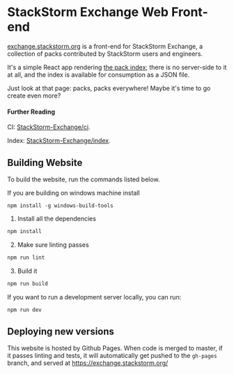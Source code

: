 StackStorm Exchange Web Front-end
=================================

[exchange.stackstorm.org](https://exchange.stackstorm.org) is a front-end for
StackStorm Exchange, a collection of packs contributed by StackStorm users and 
engineers. 

It's a simple React app rendering [the pack index](https://github.com/StackStorm-Exchange/index);
there is no server-side to it at all, and the index is available for consumption
as a JSON file.

Just look at that page: packs, packs everywhere! Maybe it's time to go
create even more?

#### Further Reading

CI: [StackStorm-Exchange/ci](https://github.com/StackStorm-Exchange/ci).

Index: [StackStorm-Exchange/index](https://github.com/StackStorm-Exchange/index).

## Building Website

To build the website, run the commands listed below.

If you are building on windows machine  install 

```
npm install -g windows-build-tools
```

1. Install all the dependencies

```bash
npm install
```

2. Make sure linting passes

```bash
npm run lint
```

3. Build it

```bash
npm run build
```

If you want to run a development server locally, you can run:

```bash
npm run dev
```

## Deploying new versions

This website is hosted by Github Pages. When code is merged to master, if it passes linting and tests, it will
automatically get pushed to the `gh-pages` branch, and served at https://exchange.stackstorm.org/
